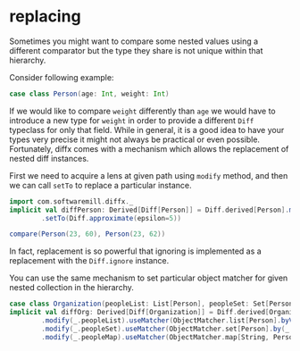 # replacing

Sometimes you might want to compare some nested values using a different comparator but
the type they share is not unique within that hierarchy.

Consider following example:
```scala mdoc
case class Person(age: Int, weight: Int)
```

If we would like to compare `weight` differently than `age` we would have to introduce a new type for `weight` 
in order to provide a different `Diff` typeclass for only that field. While in general, it is a good idea to have your types 
very precise it might not always be practical or even possible. Fortunately, diffx comes with a mechanism which allows
the replacement of nested diff instances.

First we need to acquire a lens at given path using `modify` method, 
and then we can call `setTo` to replace a particular instance.

```scala mdoc:silent
import com.softwaremill.diffx._
implicit val diffPerson: Derived[Diff[Person]] = Diff.derived[Person].modify(_.weight)
        .setTo(Diff.approximate(epsilon=5))
```

```scala mdoc
compare(Person(23, 60), Person(23, 62))
```

In fact, replacement is so powerful that ignoring is implemented as a replacement 
with the `Diff.ignore` instance.

You can use the same mechanism to set particular object matcher for given nested collection in the hierarchy.
```scala mdoc:silent
case class Organization(peopleList: List[Person], peopleSet: Set[Person], peopleMap: Map[String, Person])
implicit val diffOrg: Derived[Diff[Organization]] = Diff.derived[Organization]
        .modify(_.peopleList).useMatcher(ObjectMatcher.list[Person].byValue(_.age))
        .modify(_.peopleSet).useMatcher(ObjectMatcher.set[Person].by(_.age))
        .modify(_.peopleMap).useMatcher(ObjectMatcher.map[String, Person].byValue(_.age))
```
